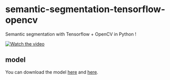 # semantic-segmentation-tensorflow-opencv 

Semantic segmentation with Tensorflow + OpenCV in Python !

[![Watch the video](https://img.youtube.com/vi/FKmXzX0lsTM/0.jpg)](https://www.youtube.com/watch?v=FKmXzX0lsTM)

## model

You can download the model [here](http://download.tensorflow.org/models/object_detection/mask_rcnn_inception_v2_coco_2018_01_28.tar.gz) and [here](https://github.com/spmallick/learnopencv/tree/master/Mask-RCNN).
